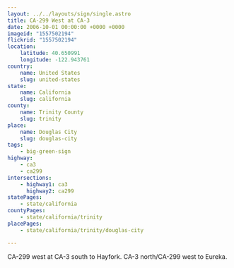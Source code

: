 ```yaml
---
layout: ../../layouts/sign/single.astro
title: CA-299 West at CA-3
date: 2006-10-01 00:00:00 +0000 +0000
imageid: "1557502194"
flickrid: "1557502194"
location:
    latitude: 40.650991
    longitude: -122.943761
country:
    name: United States
    slug: united-states
state:
    name: California
    slug: california
county:
    name: Trinity County
    slug: trinity
place:
    name: Douglas City
    slug: douglas-city
tags:
    - big-green-sign
highway:
    - ca3
    - ca299
intersections:
    - highway1: ca3
      highway2: ca299
statePages:
    - state/california
countyPages:
    - state/california/trinity
placePages:
    - state/california/trinity/douglas-city

---
```

CA-299 west at CA-3 south to Hayfork.  CA-3 north/CA-299 west to Eureka.